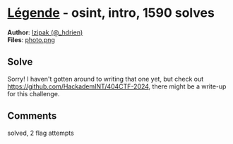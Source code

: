 [Légende](challenge_files/README.md) - osint, intro, 1590 solves
===

**Author**: [Izipak (@_hdrien)](https://github.com/hdrien0)    
**Files**: [photo.png](https://www.narthorn.com/ctf/404CTF-2024/challenge_files/Renseignement%20en%20sources%20ouvertes/L%C3%A9gende/photo.png)

## Solve

Sorry! I haven't gotten around to writing that one yet, but check out https://github.com/HackademINT/404CTF-2024, there might be a write-up for this challenge.

## Comments

solved, 2 flag attempts